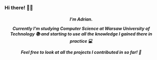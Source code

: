 ### Hi there! 👋😀

<h5 align="center">
  I'm Adrian. 

  
  Currently I'm studying Computer Science at Warsaw University of Technology 📚 and starting to use all the knowledge I gained there in practice 💻 
  
  Feel free to look at all the projects I contributed in so far! 🥳
</h5>
